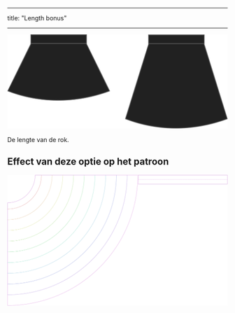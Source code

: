 - - -
title: "Length bonus"
- - -

![Bonus lengte](lengthbonus.svg)

De lengte van de rok.

## Effect van deze optie op het patroon

![Deze afbeelding toont het effect van deze optie door meerdere varianten die een andere waarde hebben voor deze optie te vervangen](sandy_lengthbonus_sample.svg "Effect van deze optie op het patroon")
